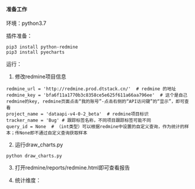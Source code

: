 #### 准备工作
环境：python3.7

插件准备：

```
pip3 install python-redmine
pip3 install pyecharts
```

运行：
1. 修改redmine项目信息

```
redmine_url = 'http://redmine.prod.dtstack.cn/'  # redmine 的地址
redmine_key = 'bfa6f11a1770b3c8358ce5e625f611a66aa796ee'  # 这个是自己redmine的key, redmine页面点击“我的账号”-点击右侧的“API访问键”的“显示”，即可查看
project_name = 'dataapi-v4-0-2_beta'  # redmine项目标识
tracker_name = 'Bug' # 跟踪标签名称，不同项目跟踪标签可能不同
query_id = None  # （int类型）可以根据redmine中设置的自定义查询，作为统计的样本；传None即不通过自定义查询获取样本
```
2. 运行draw_charts.py

`python draw_charts.py
`

3. 打开redmine/reports/redmine.html即可查看报告

4. 统计维度：
